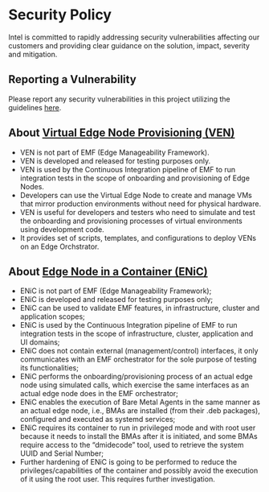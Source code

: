# Security Policy
Intel is committed to rapidly addressing security vulnerabilities affecting our customers and providing clear guidance on the solution, impact, severity and mitigation. 

## Reporting a Vulnerability
Please report any security vulnerabilities in this project utilizing the guidelines [here](https://www.intel.com/content/www/us/en/security-center/vulnerability-handling-guidelines.html).

## About [Virtual Edge Node Provisioning (VEN)](./vm-provisioning)

- VEN is not part of EMF (Edge Manageability Framework).
- VEN is developed and released for testing purposes only.
- VEN is used by the Continuous Integration pipeline of EMF to
  run integration tests in the scope of onboarding and provisioning
  of Edge Nodes.
- Developers can use the Virtual Edge Node to create and manage VMs 
  that mirror production environments without need for physical hardware.
- VEN is useful for developers and testers who need to simulate and test 
  the onboarding and provisioning processes of virtual environments using 
  development code.
- It provides set of scripts, templates, and configurations to deploy VENs
  on an Edge Orchstrator.

## About [Edge Node in a Container (ENiC)](./edge-node-container)

- ENiC is not part of EMF (Edge Manageability Framework);
- ENiC is developed and released for testing purposes only;
- ENiC can be used to validate EMF features, in infrastructure,
  cluster and application scopes;
- ENiC is used by the Continuous Integration pipeline of EMF to
  run integration tests in the scope of infrastructure, cluster,
  application and UI domains;
- ENiC does not contain external (management/control) interfaces,
  it only communicates with an EMF orchestrator for the sole purpose
  of testing its functionalities;
- ENiC performs the onboarding/provisioning process of an actual edge node
  using simulated calls, which exercise the same interfaces as an actual
  edge node does in the EMF orchestrator;
- ENiC enables the execution of Bare Metal Agents in the same manner as an
  actual edge node, i.e., BMAs are installed (from their .deb packages),
  configured and executed as systemd services;
- ENiC requires its container to run in privileged mode and with root
  user because it needs to install the BMAs after it is initiated,
  and some BMAs require access to the “dmidecode” tool,
  used to retrieve the system UUID and Serial Number;
- Further hardening of ENiC is going to be performed to reduce the
  privileges/capabilities of the container and possibly avoid the execution
  of it using the root user. This requires further investigation.
